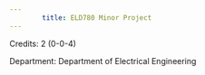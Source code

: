 ```yaml
---
        title: ELD780 Minor Project
---
```

Credits: 2 (0-0-4)

Department: Department of Electrical Engineering

